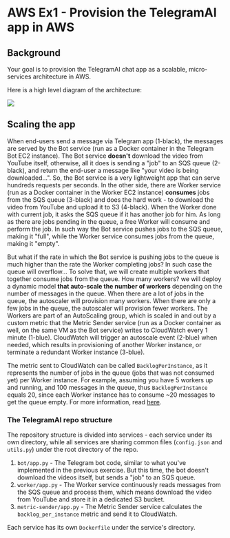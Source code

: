 # AWS Ex1 - Provision the TelegramAI app in AWS

## Background

Your goal is to provision the TelegramAI chat app as a scalable, micro-services architecture in AWS.

Here is a high level diagram of the architecture:

![](img/botaws2.png)

## Scaling the app

When end-users send a message via Telegram app (1-black), the messages are served by the Bot service (run as a Docker container in the Telegram Bot EC2 instance).
The Bot service **doesn't** download the video from YouTube itself, otherwise, all it does is sending a "job" to an SQS queue (2-black), and return the end-user a message like "your video is being downloaded...".
So, the Bot service is a very lightweight app that can serve hundreds requests per seconds. 
In the other side, there are Worker service (run as a Docker container in the Worker EC2 instance) **consumes** jobs from the SQS queue (3-black) and does the hard work - to download the video from YouTube and upload it to S3 (4-black). When the Worker done with current job, it asks the SQS queue if it has another job for him. As long as there are jobs pending in the queue, a free Worker will consume and perform the job. In such way the Bot service pushes jobs to the SQS queue, making it "full", while the Worker service consumes jobs from the queue, making it "empty".

But what if the rate in which the Bot service is pushing jobs to the queue is much higher than the rate the Worker completing jobs? In such case the queue will overflow...
To solve that, we will create multiple workers that together consume jobs from the queue. How many workers? we will deploy a dynamic model **that auto-scale the number of workers** depending on the number of messages in the queue. 
When there are a lot of jobs in the queue, the autoscaler will provision many workers. 
When there are only a few jobs in the queue, the autoscaler will provision fewer workers.
The Workers are part of an AutoScaling group, which is scaled in and out by a custom metric that the Metric Sender service (run as a Docker container as well, on the same VM as the Bot service) writes to CloudWatch every 1 minute (1-blue). CloudWatch will trigger an autoscale event (2-blue) when needed, which results in provisioning of another Worker instance, or terminate a redundant Worker instance (3-blue). 

The metric sent to CloudWatch can be called `BacklogPerInstance`, as it represents the number of jobs in the queue (jobs that was not consumed yet) per Worker instance.
For example, assuming you have 5 workers up and running, and 100 messages in the queue, thus `BacklogPerInstance` equals 20, since each Worker instance has to consume ~20 messages to get the queue empty. For more information, read [here](https://docs.aws.amazon.com/autoscaling/ec2/userguide/as-using-sqs-queue.html).

### The TelegramAI repo structure 

The repository structure is divided into services - each service under its own directory, while all services are sharing common files (`config.json` and `utils.py`) under the root directory of the repo.

1. `bot/app.py` - The Telegram bot code, similar to what you've implemented in the previous exercise. But this time, the bot doesn't download the videos itself, but sends a "job" to an SQS queue.
2. `worker/app.py` - The Worker service continuously reads messages from the SQS queue and process them, which means download the video from YouTube and store it in a dedicated S3 bucket.
3. `metric-sender/app.py` - The Metric Sender service calculates the `backlog_per_instance` metric and send it to CloudWatch.

Each service has its own `Dockerfile` under the service's directory.
